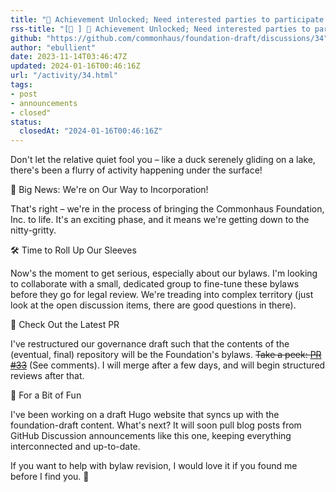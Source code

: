 ```yaml
---
title: "🚀 Achievement Unlocked; Need interested parties to participate and review."
rss-title: "[📣 ] 🚀 Achievement Unlocked; Need interested parties to participate and review."
github: "https://github.com/commonhaus/foundation-draft/discussions/34"
author: "ebullient"
date: 2023-11-14T03:46:47Z
updated: 2024-01-16T00:46:16Z
url: "/activity/34.html"
tags:
- post
- announcements
- closed"
status:
  closedAt: "2024-01-16T00:46:16Z"
---
```

Don't let the relative quiet fool you – like a duck serenely gliding on a lake, there's been a flurry of activity happening under the surface!

🌟 Big News: We're on Our Way to Incorporation!

That's right – we're in the process of bringing the Commonhaus Foundation, Inc. to life. It's an exciting phase, and it means we're getting down to the nitty-gritty.

🛠️ Time to Roll Up Our Sleeves

Now's the moment to get serious, especially about our bylaws. I'm looking to collaborate with a small, dedicated group to fine-tune these bylaws before they go for legal review. We're treading into complex territory (just look at the open discussion items, there are good questions in there).
 
📝 Check Out the Latest PR

I've restructured our governance draft such that the contents of the (eventual, final) repository will be the Foundation's bylaws. ~~Take a peek: [PR #33](https://github.com/commonhaus/foundation-draft/pull/33)~~ (See comments). I will merge after a few days, and will begin structured reviews after that.

🎉 For a Bit of Fun

I've been working on a draft Hugo website that syncs up with the foundation-draft content.
What's next? It will soon pull blog posts from GitHub Discussion announcements like this one, keeping everything interconnected and up-to-date.

If you want to help with bylaw revision, I would love it if you found me before I find you. 🫣



